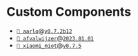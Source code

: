 # Custom Components

- [`📁 aarlo`](https://github.com/twrecked/hass-aarlo)@[`v0.7.2b12`](https://github.com/twrecked/hass-aarlo/releases/tag/v0.7.2b12)
- [`📁 afvalwijzer`](https://github.com/xirixiz/homeassistant-afvalwijzer)@[`2023.01.01`](https://github.com/xirixiz/homeassistant-afvalwijzer/releases/tag/2023.01.01)
- [`📁 xiaomi_miot`](https://github.com/al-one/hass-xiaomi-miot)@[`v0.7.5`](https://github.com/al-one/hass-xiaomi-miot/releases/tag/v0.7.5)
